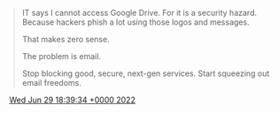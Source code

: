 > IT says I cannot access Google Drive\. For it is a security hazard\. Because hackers phish a lot using those logos and messages\.  
>   
> That makes zero sense\.  
>   
> The problem is email\.   
>   
> Stop blocking good, secure, next\-gen services\. Start squeezing out email freedoms\.

<img src="../../media/tweet.ico" width="12" /> [Wed Jun 29 18:39:34 +0000 2022](https://twitter.com/DromerDenker/status/1542216218127601671)